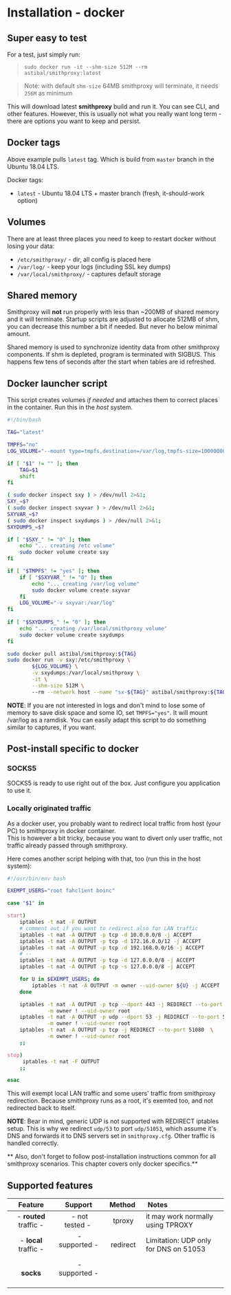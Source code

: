 # Installation - docker

## Super easy to test 

For a test, just simply run: 
> `sudo docker run -it --shm-size 512M --rm astibal/smithproxy:latest`  

>  Note: with default `shm-size` 64MB smithproxy will terminate, it needs `256M` as minimum 

This will download latest **smithproxy** build and run it. You can see CLI, and other features.
However, this is usually not what you really want long term - there are options you want to keep and persist.

## Docker tags

Above example pulls `latest` tag. Which is build from `master` branch in the Ubuntu 18.04 LTS.

Docker tags:

* `latest` - Ubuntu 18.04 LTS + master branch (fresh, it-should-work option)


## Volumes

There are at least three places you need to keep to restart docker without losing your data:

- `/etc/smithproxy/` - dir, all config is placed here
- `/var/log/` - keep your logs (including SSL key dumps)
- `/var/local/smithproxy/` - captures default storage

## Shared memory

Smithproxy will **not** run properly with less than ~200MB of shared memory and it will terminate. 
Startup scripts are adjusted to allocate 512MB of shm, you can decrease this number a bit if needed. 
But never ho below minimal amount.  

Shared memory is used to synchronize identity data from other smithproxy components. If shm is depleted,
program is terminated with SIGBUS. This happens few tens of seconds after the start when tables are id refreshed.  

## Docker launcher script
This script creates volumes *if needed* and attaches them to
correct places in the container. Run this in the *host* system.

```bash
#!/bin/bash

TAG="latest"

TMPFS="no"
LOG_VOLUME="--mount type=tmpfs,destination=/var/log,tmpfs-size=1000000000"

if [ "$1" != "" ]; then
    TAG=$1
    shift
fi

( sudo docker inspect sxy ) > /dev/null 2>&1; 
SXY_=$?
( sudo docker inspect sxyvar ) > /dev/null 2>&1; 
SXYVAR_=$?
( sudo docker inspect sxydumps ) > /dev/null 2>&1; 
SXYDUMPS_=$?

if [ "$SXY_" != "0" ]; then
    echo "... creating /etc volume"
    sudo docker volume create sxy
fi

if [ "$TMPFS" != "yes" ]; then
    if [ "$SXYVAR_" != "0" ]; then
        echo "... creating /var/log volume"
        sudo docker volume create sxyvar
    fi
    LOG_VOLUME="-v sxyvar:/var/log"
fi
    
if [ "$SXYDUMPS_" != "0" ]; then
    echo "... creating /var/local/smithproxy volume"
    sudo docker volume create sxydumps
fi

sudo docker pull astibal/smithproxy:${TAG}
sudo docker run -v sxy:/etc/smithproxy \
        ${LOG_VOLUME} \
        -v sxydumps:/var/local/smithproxy \
        -it \
        --shm-size 512M \ 
        --rm --network host --name "sx-${TAG}" astibal/smithproxy:${TAG} "$@"

```

**NOTE**: If you are not interested in logs and don't mind to lose some of memory to save disk space and some IO, set `TMPFS="yes"`. 
It will mount /var/log as a ramdisk. You can easily adapt this script to do something similar to captures, if you want.


## Post-install specific to docker

### SOCKS5
SOCKS5 is ready to use right out of the box. Just configure you application to use it.

### Locally originated traffic
As a docker user, you probably want to redirect local traffic from host (your PC) to smithproxy in docker container.  
This is however a bit tricky, because you want to divert only user traffic, not traffic already passed through smithproxy.

Here comes another script helping with that, too (run this in the host system):

```bash
#!/usr/bin/env bash

EXEMPT_USERS="root fahclient boinc"

case "$1" in

start)
    iptables -t nat -F OUTPUT
    # comment out if you want to redirect also for LAN traffic
    iptables -t nat -A OUTPUT -p tcp -d 10.0.0.0/8 -j ACCEPT
    iptables -t nat -A OUTPUT -p tcp -d 172.16.0.0/12 -j ACCEPT
    iptables -t nat -A OUTPUT -p tcp -d 192.168.0.0/16 -j ACCEPT
    # --
    iptables -t nat -A OUTPUT -p tcp -d 127.0.0.0/8 -j ACCEPT
    iptables -t nat -A OUTPUT -p tcp -s 127.0.0.0/8 -j ACCEPT

    for U in $EXEMPT_USERS; do
        iptables -t nat -A OUTPUT -m owner --uid-owner ${U} -j ACCEPT
    done

    iptables -t nat -A OUTPUT -p tcp --dport 443 -j REDIRECT --to-port 51443  \
             -m owner ! --uid-owner root
    iptables -t nat -A OUTPUT -p udp --dport 53 -j REDIRECT --to-port 51053   \
             -m owner ! --uid-owner root
    iptables -t nat -A OUTPUT -p tcp -j REDIRECT --to-port 51080  \
             -m owner ! --uid-owner root
    ;;

stop)
     iptables -t nat -F OUTPUT
    ;;

esac
```
This will exempt local LAN traffic and some users' traffic from smithproxy redirection. Because smithproxy runs as a root,
it's exemted too, and not redirected back to itself.

**NOTE**: Bear in mind, generic UDP is not supported with REDIRECT iptables setup.
This is why we redirect `udp/53` to port `udp/51053`, which assume it's DNS and forwards it to DNS servers set in `smithproxy.cfg`.
Other traffic is handled correctly.  

** Also, don't forget to follow post-installation instructions common for all smithproxy scenarios. This chapter covers only docker specifics.**


## Supported features

|&nbsp;Feature&nbsp;|&nbsp;Support&nbsp;|&nbsp;&nbsp;Method&nbsp;&nbsp;|&nbsp;Notes&nbsp;|
|:---:|:---:|:---:|:---|
|- **routed** traffic -| &nbsp;- not tested -&nbsp; |&nbsp;tproxy  | it may work normally using TPROXY     |
|- **local** traffic - | &nbsp;- supported -&nbsp;  |&nbsp;redirect| Limitation: UDP only for DNS on 51053 |
|**socks**             | &nbsp;- supported -&nbsp;  |        |                                       |


&nbsp;
